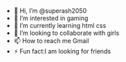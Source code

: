 - 👋 Hi, I’m @superash2050
- 👀 I’m interested in gaming
- 🌱 I’m currently learning html css
- 💞️ I’m looking to collaborate with girls
- 📫 How to reach me Gmail
- ⚡ Fun fact:I am looking for friends

<!---
superash2050/superash2050 is a ✨ special ✨ repository because its `README.md` (this file) appears on your GitHub profile.
You can click the Preview link to take a look at your changes.
--->
